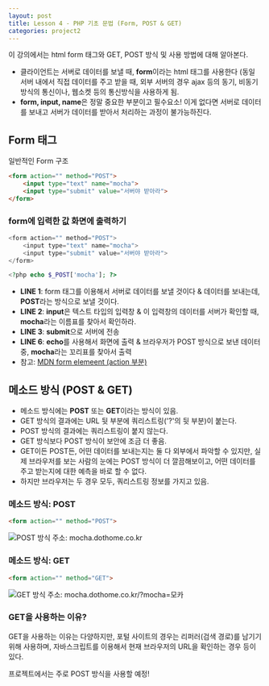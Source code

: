 ```yaml
---
layout: post
title: Lesson 4 - PHP 기초 문법 (Form, POST & GET) 
categories: project2
---
```


이 강의에서는 html form 태그와 GET, POST 방식 및 사용 방법에 대해 알아본다.

* 클라이언트는 서버로 데이터를 보낼 때, **form**이라는 html 태그를 사용한다 (동일 서버 내에서 직접 데이터를 주고 받을 때, 외부 서버의 경우 ajax 등의 동기, 비동기 방식의 통신이나, 웹소켓 등의 통신방식을 사용하게 됨.
* **form, input, name**은 정말 중요한 부분이고 필수요소! 이게 없다면 서버로 데이터를 보내고 서버가 데이터를 받아서 처리하는 과정이 불가능하진다.

## Form 태그
일반적인 Form 구조
~~~html
<form action="" method="POST">
	<input type="text" name="mocha">
	<input type="submit" value="서버야 받아라">
</form>
~~~

### form에 입력한 값 화면에 출력하기
~~~php
<form action="" method="POST">
	<input type="text" name="mocha">
	<input type="submit" value="서버야 받아라">
</form>

<?php echo $_POST['mocha']; ?>
~~~
* **LINE 1**: form 태그를 이용해서 서버로 데이터를 보낼 것이다 & 데이터를 보내는데, **POST**라는 방식으로 보낼 것이다.
* **LINE 2**: **input**은 텍스트 타입의 입력창 & 이 입력창의 데이터를 서버가 확인할 때, **mocha**라는 이름표를 찾아서 확인하라.
* **LINE 3**: **submit**으로 서버에 전송
* **LINE 6**: **echo**를 사용해서 화면에 출력 & 브라우저가 POST 방식으로 보낸 데이터 중, **mocha**라는 꼬리표를 찾아서 출력
* 참고: [MDN form elemeent (action 부분)](https://developer.mozilla.org/docs/Web/HTML/Element/form)

## 메소드 방식 (POST & GET)
* 메소드 방식에는 **POST** 또는 **GET**이라는 방식이 있음.
* GET 방식의 결과에는 URL 뒷 부분에 쿼리스트링('?'의 뒷 부분)이 붙는다.
* POST 방식의 결과에는 쿼리스트링이 붙지 않는다.
* GET 방식보다 POST 방식이 보안에 조금 더 좋음.          
* GET이든 POST든, 어떤 데이터를 보내는지는 둘 다 외부에서 파악할 수 있지만, 실제 브라우저를 보는 사람의 눈에는 POST 방식이 더 깔끔해보이고, 어떤 데이터를 주고 받는지에 대한 예측을 바로 할 수 없다.
* 하지만 브라우저는 두 경우 모두, 쿼리스트링 정보를 가지고 있음.

### 메소드 방식: POST 
~~~html
<form action="" method="POST">
~~~
![POST 방식](http://mocha.dothome.co.kr/images/4-post.png)
주소: mocha.dothome.co.kr

### 메소드 방식: GET
~~~html
<form action="" method="GET">
~~~            
![GET 방식](http://mocha.dothome.co.kr/images/4-get.png)
주소: mocha.dothome.co.kr/?mocha=모카

### GET을 사용하는 이유?
GET을 사용하는 이유는 다양하지만, 포털 사이트의 경우는 리퍼러(검색 경로)를 남기기 위해 사용하며, 자바스크립트를 이용해서 현재 브라우저의 URL을 확인하는 경우 등이 있다.

프로젝트에서는 주로 POST 방식을 사용할 예정!
